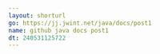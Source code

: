 ```yaml
---
layout: shorturl
go: https://jj.jwint.net/java/docs/post1
name: github java docs post1
dt: 240531125722
---
```

